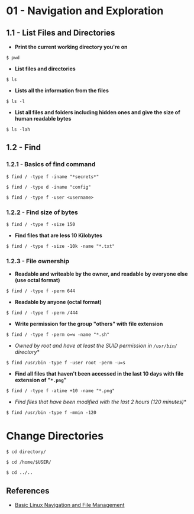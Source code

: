 # 01 - Navigation and Exploration

## 1.1 - List Files and Directories

* **Print the current working directory you're on**

`$ pwd`

* **List files and directories**

`$ ls`

* **Lists all the information from the files**

`$ ls -l`

* **List all files and folders including hidden ones and give the size of human readable bytes**

`$ ls -lah`

## 1.2 - Find

### 1.2.1 - Basics of find command

`$ find / -type f -iname "*secrets*"`

`$ find / -type d -iname "config"`

`$ find / -type f -user <username>`

### 1.2.2 - Find size of bytes

`$ find / -type f -size 150`

* **Find files that are less 10 Kilobytes**

`$ find / -type f -size -10k -name "*.txt"`

### 1.2.3 - File ownership

* **Readable and writeable by the owner, and readable by everyone else (use octal format)**

`$ find / -type f -perm 644`

* **Readable by anyone (octal format)**

`$ find / -type f -perm /444`

* **Write permission for the group "others" with file extension**

`$ find / -type f -perm o=w -name "*.sh"`

* *Owned by root and have at least the SUID permission in `/usr/bin/` directory**

`$ find /usr/bin -type f -user root -perm -u=s`

* **Find all files that haven't been accessed in the last 10 days with file extension of "`*.png`"**

`$ find / -type f -atime +10 -name "*.png"`

* *Find files that have been modified with the last 2 hours (120 minutes)**

`$ find /usr/bin -type f -mmin -120`

# Change Directories

`$ cd directory/`

`$ cd /home/$USER/`

`$ cd ../..`

## References

* [Basic Linux Navigation and File Management](https://www.digitalocean.com/community/tutorials/basic-linux-navigation-and-file-management#navigation-and-exploration)